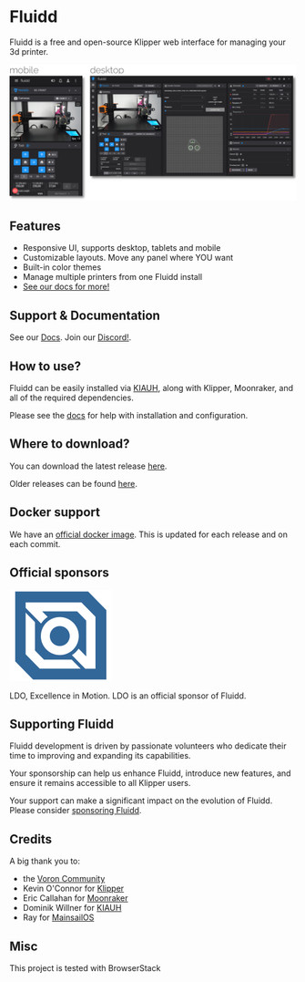 # Fluidd

Fluidd is a free and open-source Klipper web interface for managing your 3d printer.

![Fluidd](/docs/assets/images/preview_sliced.png "Fluidd")

## Features

- Responsive UI, supports desktop, tablets and mobile
- Customizable layouts. Move any panel where YOU want
- Built-in color themes
- Manage multiple printers from one Fluidd install
- [See our docs for more!](https://docs.fluidd.xyz)

## Support & Documentation

See our [Docs](https://docs.fluidd.xyz).
Join our [Discord!](https://discord.gg/GZ3D5tqfcF).

## How to use?

Fluidd can be easily installed via [KIAUH](https://github.com/dw-0/kiauh), along with Klipper, Moonraker, and all of the required dependencies.

Please see the [docs](https://docs.fluidd.xyz) for help with installation and configuration.

## Where to download?

You can download the latest release [here](https://github.com/fluidd-core/fluidd/releases/latest).

Older releases can be found [here](https://github.com/fluidd-core/fluidd/releases).

## Docker support

We have an [official docker image](https://github.com/fluidd-core/fluidd/pkgs/container/fluidd). This is updated for each release and on each commit.

## Official sponsors

[![LDO](/docs/assets/images/logo_ldo.svg "LDO")](https://ldomotors.com/)

LDO, Excellence in Motion. LDO is an official sponsor of Fluidd.

## Supporting Fluidd

Fluidd development is driven by passionate volunteers who dedicate their time to improving and expanding its capabilities.

Your sponsorship can help us enhance Fluidd, introduce new features, and ensure it remains accessible to all Klipper users.

Your support can make a significant impact on the evolution of Fluidd. Please consider [sponsoring Fluidd](https://github.com/sponsors/fluidd-core).

## Credits

A big thank you to:

- the [Voron Community](http://vorondesign.com/)
- Kevin O'Connor for [Klipper](https://github.com/Klipper3d/klipper)
- Eric Callahan for [Moonraker](https://github.com/Arksine/moonraker)
- Dominik Willner for [KIAUH](https://github.com/dw-0/kiauh)
- Ray for [MainsailOS](https://github.com/raymondh2/MainsailOS)

## Misc

This project is tested with BrowserStack
